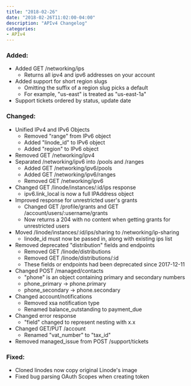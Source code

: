 ```yaml
---
title: "2018-02-26"
date: "2018-02-26T11:02:00-04:00"
description: "APIv4 Changelog"
categories:
- APIv4
---
```

### Added:

* Added GET /networking/ips
  * Returns all ipv4 and ipv6 addresses on your account
* Added support for short region slugs
  * Omitting the suffix of a region slug picks a default
  * For example, "us-east" is treated as "us-east-1a"
* Support tickets ordered by status, update date

### Changed:

* Unified IPv4 and IPv6 Objects
  * Removed "range" from IPv6 object
  * Added "linode_id" to IPv6 object
  * Added "region" to IPv6 object
* Removed GET /networking/ipv4
* Separated /networking/ipv6 into /pools and /ranges
  * Added GET /networking/ipv6/pools
  * Added GET /networking/ipv6/ranges
  * Removed GET /networking/ipv6
* Changed GET /linode/instances/:id/ips response
  * ipv6.link_local is now a full IPAddress object
* Improved response for unrestricted user's grants
  * Changed GET /profile/grants and GET /account/users/:username/grants
  * Now returns a 204 with no content when getting grants for unrestricted users
* Moved /linode/instances/:id/ips/sharing to /networking/ip-sharing
  * linode_id must now be passed in, along with existing ips list
* Removed deprecated "distribution" fields and endpoints
  * Removed GET /linode/distributions
  * Removed GET /linode/distributions/:id
  * These fields or endpoints had been deprecated since 2017-12-11
* Changed POST /managed/contacts
  * "phone" is an object containing primary and secondary numbers
  * phone_primary -> phone.primary
  * phone_secondary -> phone.secondary
* Changed account/notifications
  * Removed xsa notification type
  * Renamed balance_outstanding to payment_due
* Changed error response
  * "field" changed to represent nesting with x.x
* Changed GET/PUT /account
  * Renamed "vat_number" to "tax_id"
* Removed managed_issue from POST /support/tickets

### Fixed:

* Cloned linodes now copy original Linode's image
* Fixed bug parsing OAuth Scopes when creating token